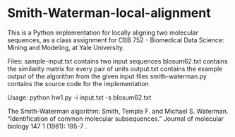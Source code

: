 # Smith-Waterman-local-alignment
This is a Python implementation for locally aligning two molecular sequences, as a class assignment for CBB 752 - Biomedical Data Science: Mining and Modeling, at Yale University.

Files:
sample-input.txt contains two input sequences
blosum62.txt contains the similarity matrix for every pair of units
output.txt contains the example output of the algorithm from the given input files
smith-waterman.py contains the source code for the implementation

Usage:
python hw1.py -i input.txt -s blosum62.txt

The Smith-Waterman algorithm:
Smith, Temple F. and Michael S. Waterman. “Identification of common molecular subsequences.” Journal of molecular biology 147 1 (1981): 195-7 .
